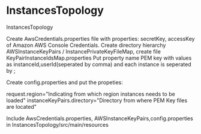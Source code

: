 InstancesTopology
=================

InstancesTopology

Create AwsCredentials.properties file with properties: secretKey, accessKey of Amazon AWS Console Credentials.
Create directory hierarchy AWSInstanceKeyPairs / InstancePrivateKeyFileMap, create file KeyPairInstanceIdsMap.properties
Put property name PEM key with values as instanceId,userId(seperated by comma) and each instance is seperated by ;

Create config.properties and put the propeties:

request.region="Indicating from which region instances needs to be loaded"
instanceKeyPairs.directory="Directory from where PEM Key files are located"

Include AwsCredentials.properties, AWSInstanceKeyPairs,config.properties in  InstancesTopology/src/main/resources

